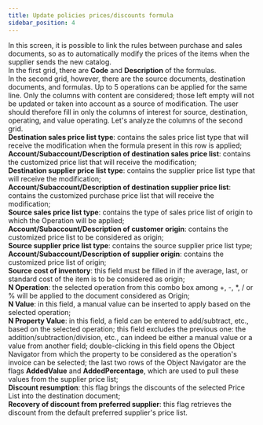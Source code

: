 ```yaml
---
title: Update policies prices/discounts formula
sidebar_position: 4
---
```


In this screen, it is possible to link the rules between purchase and sales documents, so as to automatically modify the prices of the items when the supplier sends the new catalog.     
In the first grid, there are **Code** and **Description** of the formulas.      
In the second grid, however, there are the source documents, destination documents, and formulas. Up to 5 operations can be applied for the same line. Only the columns with content are considered; those left empty will not be updated or taken into account as a source of modification. The user should therefore fill in only the columns of interest for source, destination, operating, and value operating. Let's analyze the columns of the second grid.      
**Destination sales price list type**: contains the sales price list type that will receive the modification when the formula present in this row is applied;        
**Account/Subaccount/Description of destination sales price list**: contains the customized price list that will receive the modification;          
**Destination supplier price list type**: contains the supplier price list type that will receive the modification;       
**Account/Subaccount/Description of destination supplier price list**: contains the customized purchase price list that will receive the modification;          
**Source sales price list type**: contains the type of sales price list of origin to which the Operation will be applied;      
**Account/Subaccount/Description of customer origin**: contains the customized price list to be considered as origin;       
**Source supplier price list type**: contains the source supplier price list type;         
**Account/Subaccount/Description of supplier origin**: contains the customized price list of origin;         
**Source cost of inventory**: this field must be filled in if the average, last, or standard cost of the item is to be considered as origin;        
**N Operation**: the selected operation from this combo box among +, -, *, / or % will be applied to the document considered as Origin;          
**N Value**: in this field, a manual value can be inserted to apply based on the selected operation;       
**N Property Value**: in this field, a field can be entered to add/subtract, etc., based on the selected operation; this field excludes the previous one: the addition/subtraction/division, etc., can indeed be either a manual value or a value from another field; double-clicking in this field opens the Object Navigator from which the property to be considered as the operation's invoice can be selected; the last two rows of the Object Navigator are the flags **AddedValue** and **AddedPercentage**, which are used to pull these values from the supplier price list;           
**Discount resumption**: this flag brings the discounts of the selected Price List into the destination document;      
**Recovery of discount from preferred supplier**: this flag retrieves the discount from the default preferred supplier's price list.